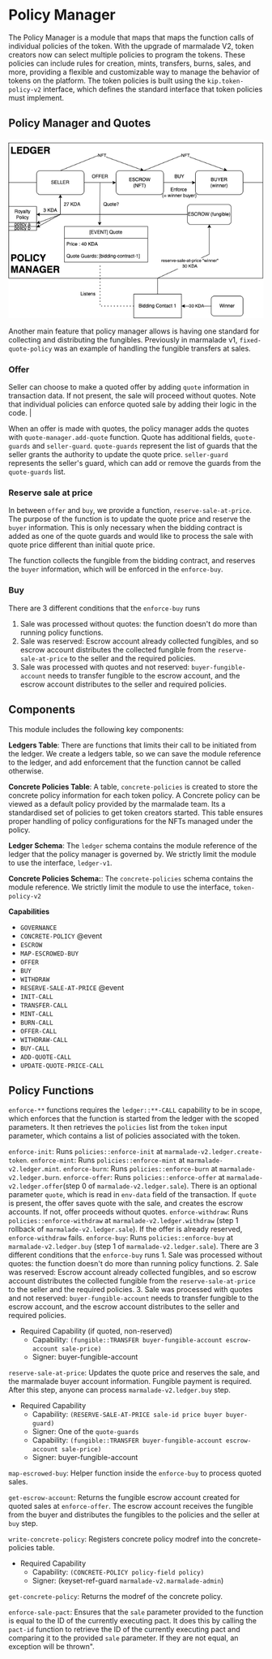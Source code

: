 # Policy Manager

The Policy Manager is a module that maps that maps the function calls of individual policies of the token. With the upgrade of marmalade V2, token creators now can select multiple policies to program the tokens. These policies can include rules for creation, mints, transfers, burns, sales, and more, providing a flexible and customizable way to manage the behavior of tokens on the platform. The token policies is built using the `kip.token-policy-v2` interface, which defines the standard interface that token policies must implement.

## Policy Manager and Quotes
![alt text](./images/sale_flow.png)

Another main feature that policy manager allows is having one standard for collecting and distributing the fungibles. Previously in marmalade v1, `fixed-quote-policy` was an example of handling the fungible transfers at sales.

### Offer
Seller can choose to make a quoted offer by adding `quote` information in transaction data. If not present, the sale will proceed without quotes. Note that individual policies can enforce quoted sale by adding their logic in the code. |

When an offer is made with quotes, the policy manager adds the quotes with `quote-manager.add-quote` function. Quote has additional fields, `quote-guards` and `seller-guard`.
`quote-guards` represent the list of guards that the seller grants the authority to update the quote price. `seller-guard` represents the seller's guard, which can add or remove the guards from the `quote-guards` list.

### Reserve sale at price

In between `offer` and `buy`, we provide a function, `reserve-sale-at-price`. The purpose of the function is to update the quote price and reserve the `buyer` information. This is only necessary when the bidding contract is added as one of the quote guards and would like to process the sale with quote price different than initial quote price.

The function collects the fungible from the bidding contract, and reserves the `buyer` information, which will be enforced in the `enforce-buy`.

### Buy
There are 3 different conditions that the `enforce-buy` runs
  1. Sale was processed without quotes: the function doesn't do more than running policy functions.
  2. Sale was reserved: Escrow account already collected fungibles, and so escrow account distributes the collected fungible from the `reserve-sale-at-price` to the seller and the required policies.
  3. Sale was processed with quotes and not reserved:  `buyer-fungible-account` needs to transfer fungible to the escrow account, and the escrow account distributes to the seller and required policies.

##  Components

This module includes the following key components:

**Ledgers Table**: There are functions that limits their call to be initiated from the ledger. We create a ledgers table, so we can save the module reference to the ledger, and add enforcement that the function cannot be called otherwise.

**Concrete Policies Table**: A table, `concrete-policies` is created to store the concrete policy information for each token policy. A Concrete policy can be viewed as a default policy provided by the marmalade team. Its a standardised set of policies to get token creators started. This table ensures proper handling of policy configurations for the NFTs managed under the policy.

**Ledger Schema**: The `ledger` schema contains the module reference of the ledger that the policy manager is governed by. We strictly limit the module to use the interface, `ledger-v1`.

**Concrete Policies Schema:**: The `concrete-policies` schema contains the module reference. We strictly limit the module to use the interface, `token-policy-v2`

**Capabilities**
 - `GOVERNANCE`
 - `CONCRETE-POLICY` @event
 - `ESCROW`
 - `MAP-ESCROWED-BUY`
 - `OFFER`
 - `BUY`
 - `WITHDRAW`
 - `RESERVE-SALE-AT-PRICE` @event
 - `INIT-CALL`
 - `TRANSFER-CALL`
 - `MINT-CALL`
 - `BURN-CALL`
 - `OFFER-CALL`
 - `WITHDRAW-CALL`
 - `BUY-CALL`
 - `ADD-QUOTE-CALL`
 - `UPDATE-QUOTE-PRICE-CALL`

## Policy Functions

`enforce-**` functions requires the `ledger::**-CALL` capability to be in scope, which enforces that the function is started from the ledger with the scoped parameters. It then retrieves the `policies` list from the `token` input parameter, which contains a list of policies associated with the token.

`enforce-init`: Runs `policies::enforce-init` at `marmalade-v2.ledger.create-token`.
`enforce-mint`: Runs `policies::enforce-mint` at `marmalade-v2.ledger.mint`.
`enforce-burn`: Runs `policies::enforce-burn` at `marmalade-v2.ledger.burn`.
`enforce-offer`: Runs `policies::enforce-offer` at `marmalade-v2.ledger.offer`(step 0 of `marmalade-v2.ledger.sale`). There is an optional parameter `quote`, which is read in `env-data` field of the transaction. If `quote` is present, the offer saves quote with the sale, and creates the escrow accounts. If not, offer proceeds without quotes.
`enforce-withdraw`: Runs `policies::enforce-withdraw` at `marmalade-v2.ledger.withdraw` (step 1 rollback of `marmalade-v2.ledger.sale`). If the offer is already reserved, `enforce-withdraw` fails.
`enforce-buy`: Runs `policies::enforce-buy` at `marmalade-v2.ledger.buy` (step 1 of `marmalade-v2.ledger.sale`).
    There are 3 different conditions that the `enforce-buy` runs
    1. Sale was processed without quotes: the function doesn't do more than running policy functions.
    2. Sale was reserved: Escrow account already collected fungibles, and so escrow account distributes the collected fungible from the `reserve-sale-at-price` to the seller and the required policies.
    3. Sale was processed with quotes and not reserved:  `buyer-fungible-account` needs to transfer fungible to the escrow account, and the escrow account distributes to the seller and required policies.
  - Required Capability (if quoted, non-reserved)
    - Capability: `(fungible::TRANSFER buyer-fungible-account escrow-account sale-price)`
    - Signer: buyer-fungible-account

`reserve-sale-at-price`: Updates the quote price and reserves the sale, and the marmalade buyer account information. Fungible payment is required. After this step, anyone can process `marmalade-v2.ledger.buy` step.
  - Required Capability
    - Capability: `(RESERVE-SALE-AT-PRICE sale-id price buyer buyer-guard)`
    - Signer: One of the `quote-guards`
    - Capability: `(fungible::TRANSFER buyer-fungible-account escrow-account sale-price)`
    - Signer: buyer-fungible-account

`map-escrowed-buy`: Helper function inside the `enforce-buy` to process quoted sales.

`get-escrow-account`: Returns the fungible escrow account created for quoted sales at `enforce-offer`. The escrow account receives the fungible from the buyer and distributes the fungibles to the policies and the seller at `buy` step.

`write-concrete-policy`: Registers concrete policy modref into the concrete-policies table.
  - Required Capability
    - Capability: `(CONCRETE-POLICY policy-field policy)`
    - Signer: (keyset-ref-guard `marmalade-v2.marmalade-admin`)

`get-concrete-policy`: Returns the modref of the concrete policy.

`enforce-sale-pact`: Ensures that the `sale` parameter provided to the function is equal to the ID of the currently executing pact. It does this by calling the `pact-id` function to retrieve the ID of the currently executing pact and comparing it to the provided `sale` parameter. If they are not equal, an exception will be thrown".
